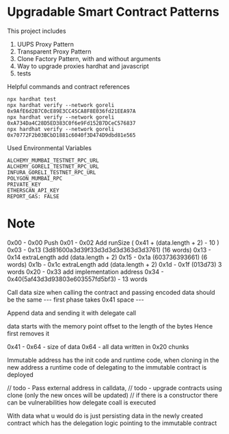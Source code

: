 # Upgradable Smart Contract Patterns

This project includes
1. UUPS Proxy Pattern
2. Transparent Proxy Pattern
3. Clone Factory Pattern, with and without arguments
4. Way to upgrade proxies hardhat and javascript
5. tests


Helpful commands and contract references

```shell
npx hardhat test
npx hardhat verify --network goreli 0x9AfE6d2B7C0cE89E3CC45CA8F8E036fd21EEA97A
npx hardhat verify --network goreli 0xA734Da4C28D5ED383C0f6e9Fd152B7DCeC576837
npx hardhat verify --network goreli 0x70772F2b03BCbD1881c6040f3D474D9dbd81e565

```

Used Environmental Variables

```
ALCHEMY_MUMBAI_TESTNET_RPC_URL
ALCHEMY_GORELI_TESTNET_RPC_URL
INFURA_GORELI_TESTNET_RPC_URL
POLYGON_MUMBAI_RPC
PRIVATE_KEY
ETHERSCAN_API_KEY
REPORT_GAS: FALSE
```





# Note

0x00 - 0x00 Push
0x01 - 0x02 Add runSize ( 0x41 + (data.length + 2) - 10 )
0x03 - 0x13 (3d81600a3d39f33d3d3d3d363d3d3761) (16 words)
0x13 - 0x14 extraLength add (data.length + 2)
0x15 - 0x1a (603736393661) (6 words)
0x1b - 0x1c extraLength add (data.length + 2)
0x1d -  0x1f (013d73) 3 words
0x20 - 0x33 add implementation address
0x34 - 0x40(5af43d3d93803e603557fd5bf3) - 13 words

Call data size when calling the contract and passing encoded data should be the same
--- first phase takes 0x41 space ---

Append data and sending it with delegate call

data starts with the memory point offset to the length of the bytes
Hence first removes it

0x41 - 0x64 - size of data
0x64 - all data written in 0x20 chunks 


Immutable address has the init code and runtime code,
when cloning in the new address a runtime code of delegating to the immutable contract is deployed 


// todo - Pass external address in calldata, 
// todo - upgrade contracts using clone (only the new onces will be updated)
// if there is a constructor there can be vulnerabilities
how delegate coall is executed

With data what u would do is just persisting data in the newly created contract
which has the delegation logic pointing to the immutable contract
